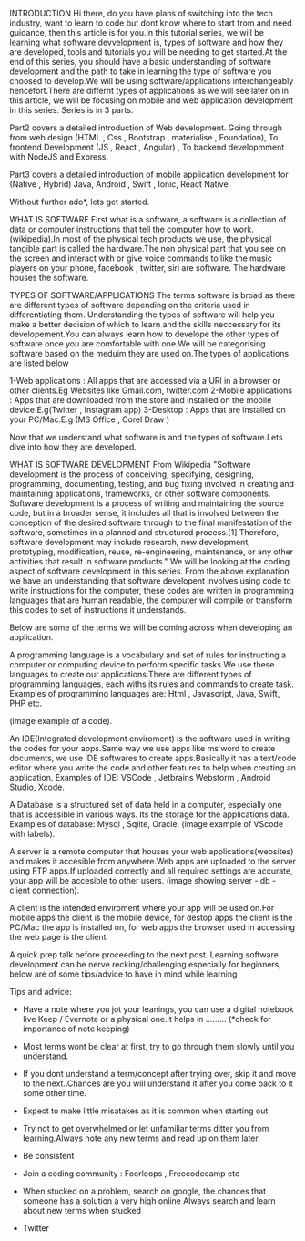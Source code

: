 INTRODUCTION
Hi there, do you have plans of switching into the tech industry, want to learn to code but dont know where to start from and need guidance, then this article is for you.In this tutorial series, we will be learning what software devvelopment is, types of software and how they are developed, tools and tutorials you will be needing to get started.At the end of this series, you should have a basic understanding of software development and the path to take in learning the type of software you choosed to develop.We will be using software/applications interchangeably hencefort.There are differnt types of applications as we will see later on in this article, we will be focusing on mobile and web application development in this series.
Series is in 3 parts. 


Part2 covers a detailed introduction of Web development.
Going through from web design (HTML , Css , Bootstrap , materialise , Foundation), To frontend Development (JS , React , Angular) , To backend developmment with NodeJS and Express.

Part3 covers a detailed introduction of  mobile application development for (Native , Hybrid) Java, Android , Swift , Ionic, React Native.

Without further ado*, lets get started.


WHAT IS SOFTWARE
First what is a software, a software is a collection of data or computer instructions that tell the computer how to work.(wikipedia).In most of the physical tech products we use, the physical tangible part is called the hardware.The non physical part that you see on the screen  and interact with or give voice commands to  like the music players on your phone, facebook , twitter, siri are software. The hardware houses  the software.


TYPES OF SOFTWARE/APPLICATIONS
The terms software is broad as there are different types of software depending on the criteria used in differentiating them.
Understanding the types of software will help you make a better decision of which  to learn and the skills neccessary for its developement.You can always learn how to develope the other types of software once you are comfortable with one.We will be categorising software based on the meduim they are used on.The types of applications are listed below

1-Web applications : All apps that are accessed via a URl in a browser or other clients.Eg Websites like Gmail.com, twitter.com
2-Mobile applications : Apps that are downloaded from the store and installed on the  mobile device.E.g(Twitter , Instagram app)
3-Desktop : Apps that are installed on your PC/Mac.E.g (MS Office , Corel Draw )



Now that we understand what software is and the types of software.Lets dive into how they are developed.



WHAT IS SOFTWARE DEVELOPMENT
From Wikipedia 
"Software development is the process of conceiving, specifying, designing, programming, documenting, testing, and bug fixing involved in creating and maintaining applications, frameworks, or other software components. Software development is a process of writing and maintaining the source code, but in a broader sense, it includes all that is involved between the conception of the desired software through to the final manifestation of the software, sometimes in a planned and structured process.[1] Therefore, software development may include research, new development, prototyping, modification, reuse, re-engineering, maintenance, or any other activities that result in software products." 
We will be looking at the coding aspect of software development in this series.
From the above explanation we have an understanding that software developent involves using code to write instructions for the computer, these codes are written in programming languages that are human readable, the computer will compile or transform this codes to set of instructions it understands. 

Below are some of the terms we will be coming across when developing an application.

A programming language is a vocabulary and set of  rules for instructing a computer or computing device to perform specific tasks.We use these languages to create our applications.There are different types of programming languages, each withs its rules and commands to create task. 
Examples of programming languages are: Html , Javascript, Java, Swift, PHP etc.

(image example of a code).

An IDE(Integrated development enviroment) is the software used in writing the codes for your apps.Same way we use apps like ms word to create documents, we use IDE softwares to create apps.Basically it has a text/code editor where you write the code and other features to help  when creating an application.
Examples of IDE: VSCode , Jetbrains Webstorm , Android Studio, Xcode.

A Database is a structured set of data held in a computer, especially one that is accessible in various ways. Its the storage for the applications data.
Examples of database: Mysql , Sqlite, Oracle.
(image example of VScode with labels).

A server is a remote computer that houses your web applications(websites) and makes it accesible from anywhere.Web apps are uploaded to the server using FTP apps.If uploaded correctly and all required settings are accurate, your app will be accesible to other users.
(image showing server - db - client connection).

A client is the intended enviroment where your app will be used on.For mobile apps the client is the mobile device, for destop apps the client is the PC/Mac the app is installed on, for web apps the browser used in accessing the web page  is the client.

A quick prep talk before proceeding to the next post.
Learning software development can be nerve recking/challenging especially for beginners, below are of some tips/advice to have in mind while learning

 Tips and advice:
* Have a note where you jot your leanings, you can use a digital notebook live Keep / Evernote or a physical one.It helps in ......... (*check for importance of note keeping)

* Most terms wont be clear at first, try to go through them slowly until you understand.

* If you dont understand a term/concept after trying over, skip it and move to the next..Chances are you will understand it after you come back to it some other time.

* Expect to make little misatakes as it is common when starting out

* Try not to get overwhelmed or let  unfamiliar terms ditter you from learning.Always note any new terms and read up on them later.

* Be consistent

* Join a coding community : Foorloops , Freecodecamp etc

* When stucked on a problem, search on google, the chances that someone has a solution a very high online  Always search and learn about new terms when stucked

* Twitter





